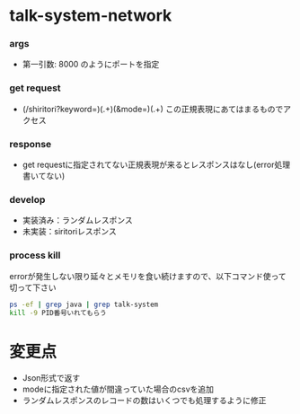 # talk-system-network

### args
* 第一引数: 8000 のようにポートを指定
 
### get request
* (/shiritori\?keyword=)(.+)(&mode=)(.+) この正規表現にあてはまるものでアクセス
 
### response
* get requestに指定されてない正規表現が来るとレスポンスはなし(error処理書いてない)

### develop
* 実装済み：ランダムレスポンス
* 未実装：siritoriレスポンス

### process kill
errorが発生しない限り延々とメモリを食い続けますので、以下コマンド使って切って下さい
```.sh
ps -ef | grep java | grep talk-system 
kill -9 PID番号いれてもらう
```

# 変更点
* Json形式で返す
* modeに指定された値が間違っていた場合のcsvを追加
* ランダムレスポンスのレコードの数はいくつでも処理するように修正
